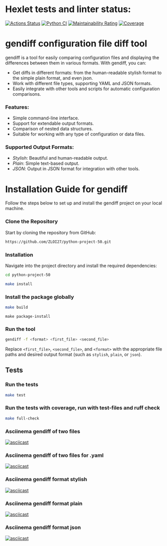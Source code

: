# Hexlet tests and linter status:
[![Actions Status](https://github.com/ZLOI27/python-project-50/actions/workflows/hexlet-check.yml/badge.svg)](https://github.com/ZLOI27/python-project-50/actions)
[![Python CI](https://github.com/ZLOI27/python-project-50/actions/workflows/build.yml/badge.svg)](https://github.com/ZLOI27/python-project-50/actions/workflows/build.yml)
[![Maintainability Rating](https://sonarcloud.io/api/project_badges/measure?project=ZLOI27_python-project-50&metric=sqale_rating)](https://sonarcloud.io/summary/new_code?id=ZLOI27_python-project-50)
[![Coverage](https://sonarcloud.io/api/project_badges/measure?project=ZLOI27_python-project-50&metric=coverage)](https://sonarcloud.io/summary/new_code?id=ZLOI27_python-project-50)


# gendiff configuration file diff tool

gendiff is a tool for easily comparing configuration files and displaying the differences between them in various formats. With gendiff, you can:

- Get diffs in different formats: from the human-readable stylish format to the simple plain format, and even json.
- Work with different file types, supporting YAML and JSON formats.
- Easily integrate with other tools and scripts for automatic configuration comparisons.

### Features:
- Simple command-line interface.
- Support for extendable output formats.
- Comparison of nested data structures.
- Suitable for working with any type of configuration or data files.

### Supported Output Formats:
- *Stylish*: Beautiful and human-readable output.
- *Plain*: Simple text-based output.
- *JSON*: Output in JSON format for integration with other tools.

# Installation Guide for gendiff

Follow the steps below to set up and install the gendiff project on your local machine.

### Clone the Repository

Start by cloning the repository from GitHub:

```bash
https://github.com/ZLOI27/python-project-50.git
```

### Installation
Navigate into the project directory and install the required dependencies:

```bash
cd python-project-50
```
```bash
make install
```

### Install the package globally
```bash
make build
```
```
make package-install
```

### Run the tool

```bash
gendiff -f <format> <first_file> <second_file>
```

Replace `<first_file>`, `<second_file>`, and `<format>` with the appropriate file paths and desired output format (such as `stylish`, `plain`, or `json`).

## Tests

### Run the tests
```bash
make test
```

### Run the tests with coverage, run with test-files and ruff check
```bash
make full-check
```

### Asciinema gendiff of two files
[![asciicast](https://asciinema.org/a/0naRf02Fr7ymDJ0kPU9AUXnbh.svg)](https://asciinema.org/a/0naRf02Fr7ymDJ0kPU9AUXnbh)

### Asciinema gendiff of two files for .yaml
[![asciicast](https://asciinema.org/a/L4rqd8r2dLX1dWcGifc5SFHlA.svg)](https://asciinema.org/a/L4rqd8r2dLX1dWcGifc5SFHlA)

### Asciinema gendiff format stylish
[![asciicast](https://asciinema.org/a/UcwLpdkKRdO1xMTVAh6NN2F2S.svg)](https://asciinema.org/a/UcwLpdkKRdO1xMTVAh6NN2F2S)

### Asciinema gendiff format plain
[![asciicast](https://asciinema.org/a/406KH8KdnWPyk14AtZLGKGdMg.svg)](https://asciinema.org/a/406KH8KdnWPyk14AtZLGKGdMg)

### Asciinema gendiff format json
[![asciicast](https://asciinema.org/a/dQTj1PLuTwLxFFj5ca1uFufG2.svg)](https://asciinema.org/a/dQTj1PLuTwLxFFj5ca1uFufG2)

